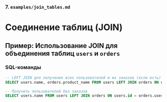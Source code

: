 
### 7. `examples/join_tables.md`

# Соединение таблиц (JOIN)

## Пример: Использование JOIN для объединения таблиц `users` и `orders`

### SQL-команды

```sql
-- LEFT JOIN для получения всех пользователей и их заказов (если есть)
SELECT users.name, orders.product_name FROM users LEFT JOIN orders ON users.id = orders.user_id;

-- Получить пользователей без заказов
SELECT users.name FROM users LEFT JOIN orders ON users.id = orders.user_id WHERE orders.id IS NULL;